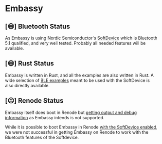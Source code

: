 # Embassy



## [😄] Bluetooth Status

As Embassy is using Nordic Semiconductor's [SoftDevice](https://infocenter.nordicsemi.com/topic/struct_nrf52/struct/nrf52_softdevices.html) which is Bluetooth 5.1 qualified, and very well tested. Probably all needed features will be available.


## [😄] Rust Status

Embassy is written in Rust, and all the examples are also written in Rust.
A wide selection of [BLE examples](https://github.com/embassy-rs/nrf-softdevice/tree/master/examples/src/bin) meant to be used with the SoftDevice is also directly available.


## [☹️] Renode Status

Embassy itself does boot in Renode but [getting output and debug information](renode.html#general-problems) as Embassy intends is not supported.

While it is possible to boot Embassy in Renode [with the SoftDevice enabled](renode.html#booting-with-the-softdevice-solved), we were not successful in getting Embassy on Renode to work with the Bluetooth features of the Softdevice.